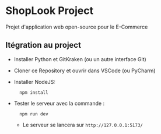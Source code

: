 # ShopLook Project

Projet d'application web open-source pour le E-Commerce

## Itégration au project

- Installer Python et GitKraken (ou un autre interface Git)
- Cloner ce Repository et ouvrir dans VSCode (ou PyCharm)
- Installer NodeJS:

        npm install

- Tester le serveur avec la commande :

        npm run dev

  - Le serveur se lancera sur `http://127.0.0.1:5173/`
